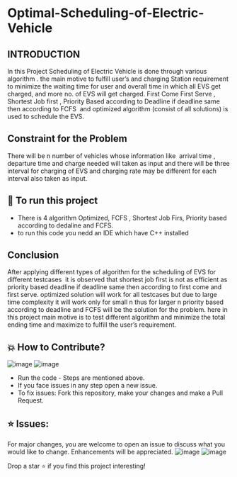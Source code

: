 # Optimal-Scheduling-of-Electric-Vehicle
## INTRODUCTION
In this Project Scheduling of Electric Vehicle is done through various algorithm . the main motive to fulfill user’s and charging Station requirement to minimize the waiting time for user and overall time in which all EVS get charged, and more no. of EVS will get charged. First Come First Serve , Shortest Job first , Priority Based according to Deadline if deadline same then according to FCFS  and optimized algorithm (consist of all solutions) is used to schedule the EVS.
## Constraint for the Problem
There will be n number of vehicles whose information like  arrival time , departure time and charge needed will taken as input and there will be three interval for charging of EVS and charging rate may be different for each interval also taken as input.
## 📲 To run this project
- There is 4 algorithm Optimized, FCFS , Shortest Job Firs, Priority based according to dedaline and FCFS.
- to run this code  you nedd an IDE which have C++ installed
## Conclusion
After applying different types of algorithm for the scheduling of EVS for different testcases  it is observed that shortest job first is not as efficient as priority based deadline if deadline same then according to first come and first serve. optimized solution will work for all testcases but due to large time complexity it will work only for small n thus for larger n priority based according to deadline and FCFS will be the solution for the problem. here in this project main motive is to test different algorithm and minimize the total ending time and maximize to fulfill the user’s requirement.
## 💥 How to Contribute?
![image](https://user-images.githubusercontent.com/78592258/166180137-b49d5731-45f5-40e7-bfa4-4cb46a4b7bc0.png)
![image](https://user-images.githubusercontent.com/78592258/166180110-c4f2664f-4f01-48cc-a297-54774b6d4ca2.png)
- Run the code - Steps are mentioned above.
- If you face issues in any step open a new issue.
- To fix issues: Fork this repository, make your changes and make a Pull Request.
## ⭐ Issues:
For major changes, you are welcome to open an issue to discuss what you would like to change. Enhancements will be appreciated.
![image](https://user-images.githubusercontent.com/78592258/166180224-4ff89858-04a7-4c77-b7d7-ad350d51337f.png)
![image](https://user-images.githubusercontent.com/78592258/166180232-a2056fd1-94dc-49bb-88ee-bf8341d3853a.png)

Drop a star ⭐ if you find this project interesting!


